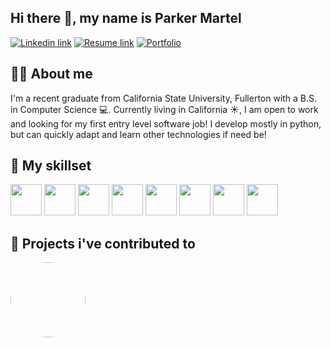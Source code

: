 ## Hi there 👋, my name is Parker Martel

[![Linkedin link](https://img.shields.io/badge/LinkedIn-0077B5?style=for-the-badge&logo=linkedin&logoColor=white)](https://www.linkedin.com/in/parker-martel-616251260/)
[![Resume link](https://img.shields.io/badge/Resume-FF0000?style=for-the-badge)](https://parker-martel.github.io/assets/Resume-2.pdf)
[![Portfolio](https://img.shields.io/badge/Portfolio-2E2E2E?style=for-the-badge)](https://parker-martel.github.io/)

## 🙋‍♂️ About me

I'm a recent graduate from California State University, Fullerton with a B.S. in Computer Science 💻. Currently living in California ☀️, I am open to work and looking for my first entry level software job! I develop mostly in python, but can quickly adapt and learn other technologies if need be! 

## 🌱 My skillset

<img src="https://github.com/parker-martel/parker-martel/assets/112444705/b2ca25b5-564d-4c0c-b48b-d529ed2acafd" height="50px"> <img src="https://github.com/parker-martel/parker-martel/assets/112444705/e763aa51-f47d-43d9-88c1-08b80d456afb" height="50px"> <img src="https://github.com/parker-martel/parker-martel/assets/112444705/163e9186-3616-4626-b632-7948a8f1f246" height="50px"> <img src="https://github.com/parker-martel/parker-martel/assets/112444705/5c769abf-5929-44c8-a16a-df4b1cf9b54d" height="50px"> <img src="https://github.com/parker-martel/parker-martel/assets/112444705/02901267-5b3a-4133-b62c-6c24c2243d1f" height="50px"> <img src="https://github.com/parker-martel/parker-martel/assets/112444705/cfea64b4-060c-49cf-a489-e2267070b5f6" height="50px"> <img src="https://github.com/parker-martel/parker-martel/assets/112444705/5497bb36-9b81-48ee-af07-9dd2c5747f08" height="50px"> <img src="https://github.com/parker-martel/parker-martel/assets/112444705/dc7f9f7e-a7c2-4e68-8d4c-dd5a7768ba71" height="50px"> 

## 🔨 Projects i've contributed to

[<img src="https://github.com/parker-martel/parker-martel/assets/112444705/53e53be9-f597-4c80-8459-de71c22de498" height="120px" style="border-radius: 50%;">](https://github.com/parker-martel/Snake-Finder)




<!---
parker-martel/parker-martel is a ✨ special ✨ repository because its `README.md` (this file) appears on your GitHub profile.
You can click the Preview link to take a look at your changes.
--->
